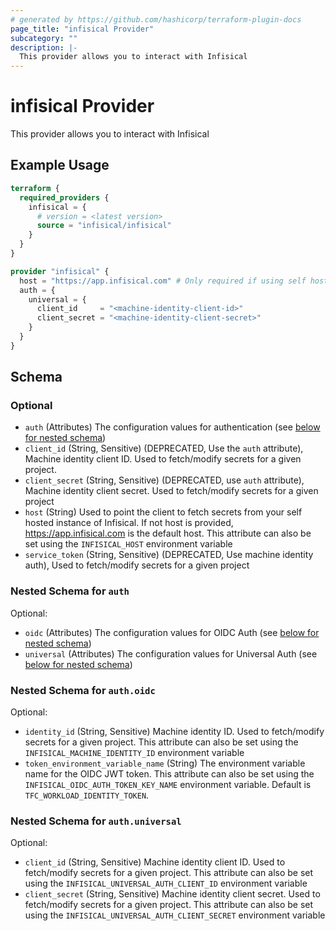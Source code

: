 ```yaml
---
# generated by https://github.com/hashicorp/terraform-plugin-docs
page_title: "infisical Provider"
subcategory: ""
description: |-
  This provider allows you to interact with Infisical
---
```


# infisical Provider

This provider allows you to interact with Infisical

## Example Usage

```terraform
terraform {
  required_providers {
    infisical = {
      # version = <latest version>
      source = "infisical/infisical"
    }
  }
}

provider "infisical" {
  host = "https://app.infisical.com" # Only required if using self hosted instance of Infisical, default is https://app.infisical.com
  auth = {
    universal = {
      client_id     = "<machine-identity-client-id>"
      client_secret = "<machine-identity-client-secret>"
    }
  }
}
```

<!-- schema generated by tfplugindocs -->
## Schema

### Optional

- `auth` (Attributes) The configuration values for authentication (see [below for nested schema](#nestedatt--auth))
- `client_id` (String, Sensitive) (DEPRECATED, Use the `auth` attribute), Machine identity client ID. Used to fetch/modify secrets for a given project.
- `client_secret` (String, Sensitive) (DEPRECATED, use `auth` attribute), Machine identity client secret. Used to fetch/modify secrets for a given project
- `host` (String) Used to point the client to fetch secrets from your self hosted instance of Infisical. If not host is provided, https://app.infisical.com is the default host. This attribute can also be set using the `INFISICAL_HOST` environment variable
- `service_token` (String, Sensitive) (DEPRECATED, Use machine identity auth), Used to fetch/modify secrets for a given project

<a id="nestedatt--auth"></a>
### Nested Schema for `auth`

Optional:

- `oidc` (Attributes) The configuration values for OIDC Auth (see [below for nested schema](#nestedatt--auth--oidc))
- `universal` (Attributes) The configuration values for Universal Auth (see [below for nested schema](#nestedatt--auth--universal))

<a id="nestedatt--auth--oidc"></a>
### Nested Schema for `auth.oidc`

Optional:

- `identity_id` (String, Sensitive) Machine identity ID. Used to fetch/modify secrets for a given project. This attribute can also be set using the `INFISICAL_MACHINE_IDENTITY_ID` environment variable
- `token_environment_variable_name` (String) The environment variable name for the OIDC JWT token. This attribute can also be set using the `INFISICAL_OIDC_AUTH_TOKEN_KEY_NAME` environment variable. Default is `TFC_WORKLOAD_IDENTITY_TOKEN`.


<a id="nestedatt--auth--universal"></a>
### Nested Schema for `auth.universal`

Optional:

- `client_id` (String, Sensitive) Machine identity client ID. Used to fetch/modify secrets for a given project. This attribute can also be set using the `INFISICAL_UNIVERSAL_AUTH_CLIENT_ID` environment variable
- `client_secret` (String, Sensitive) Machine identity client secret. Used to fetch/modify secrets for a given project. This attribute can also be set using the `INFISICAL_UNIVERSAL_AUTH_CLIENT_SECRET` environment variable
